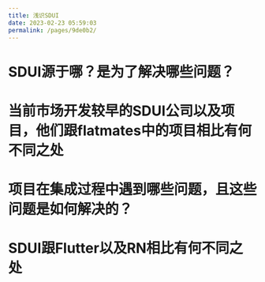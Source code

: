 ```yaml
---
title: 浅识SDUI
date: 2023-02-23 05:59:03
permalink: /pages/9de0b2/
---
```



# SDUI源于哪？是为了解决哪些问题？


# 当前市场开发较早的SDUI公司以及项目，他们跟flatmates中的项目相比有何不同之处


# 项目在集成过程中遇到哪些问题，且这些问题是如何解决的？


# SDUI跟Flutter以及RN相比有何不同之处
